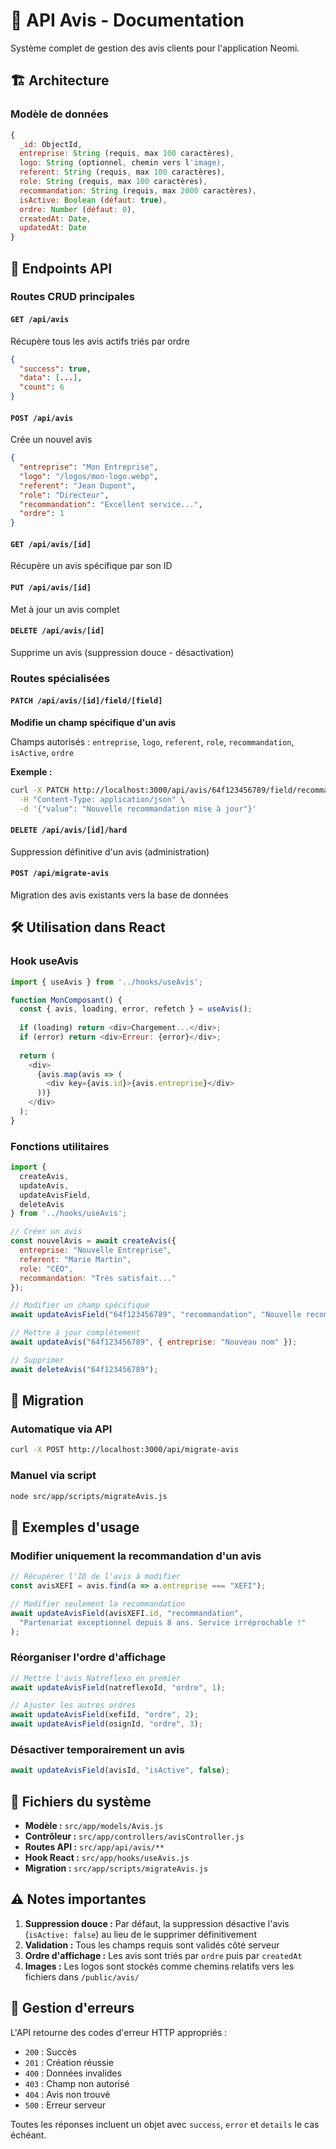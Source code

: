 # 📝 API Avis - Documentation

Système complet de gestion des avis clients pour l'application Neomi.

## 🏗️ Architecture

### Modèle de données
```javascript
{
  _id: ObjectId,
  entreprise: String (requis, max 100 caractères),
  logo: String (optionnel, chemin vers l'image),
  referent: String (requis, max 100 caractères),
  role: String (requis, max 100 caractères),
  recommandation: String (requis, max 2000 caractères),
  isActive: Boolean (défaut: true),
  ordre: Number (défaut: 0),
  createdAt: Date,
  updatedAt: Date
}
```

## 📡 Endpoints API

### Routes CRUD principales

#### `GET /api/avis`
Récupère tous les avis actifs triés par ordre
```json
{
  "success": true,
  "data": [...],
  "count": 6
}
```

#### `POST /api/avis`
Crée un nouvel avis
```json
{
  "entreprise": "Mon Entreprise",
  "logo": "/logos/mon-logo.webp",
  "referent": "Jean Dupont",
  "role": "Directeur",
  "recommandation": "Excellent service...",
  "ordre": 1
}
```

#### `GET /api/avis/[id]`
Récupère un avis spécifique par son ID

#### `PUT /api/avis/[id]`
Met à jour un avis complet

#### `DELETE /api/avis/[id]`
Supprime un avis (suppression douce - désactivation)

### Routes spécialisées

#### `PATCH /api/avis/[id]/field/[field]`
**Modifie un champ spécifique d'un avis**

Champs autorisés : `entreprise`, `logo`, `referent`, `role`, `recommandation`, `isActive`, `ordre`

**Exemple :**
```bash
curl -X PATCH http://localhost:3000/api/avis/64f123456789/field/recommandation \
  -H "Content-Type: application/json" \
  -d '{"value": "Nouvelle recommandation mise à jour"}'
```

#### `DELETE /api/avis/[id]/hard`
Suppression définitive d'un avis (administration)

#### `POST /api/migrate-avis`
Migration des avis existants vers la base de données

## 🛠️ Utilisation dans React

### Hook useAvis
```javascript
import { useAvis } from '../hooks/useAvis';

function MonComposant() {
  const { avis, loading, error, refetch } = useAvis();
  
  if (loading) return <div>Chargement...</div>;
  if (error) return <div>Erreur: {error}</div>;
  
  return (
    <div>
      {avis.map(avis => (
        <div key={avis.id}>{avis.entreprise}</div>
      ))}
    </div>
  );
}
```

### Fonctions utilitaires
```javascript
import { 
  createAvis, 
  updateAvis, 
  updateAvisField, 
  deleteAvis 
} from '../hooks/useAvis';

// Créer un avis
const nouvelAvis = await createAvis({
  entreprise: "Nouvelle Entreprise",
  referent: "Marie Martin",
  role: "CEO",
  recommandation: "Très satisfait..."
});

// Modifier un champ spécifique
await updateAvisField("64f123456789", "recommandation", "Nouvelle recommandation");

// Mettre à jour complètement
await updateAvis("64f123456789", { entreprise: "Nouveau nom" });

// Supprimer
await deleteAvis("64f123456789");
```

## 🚀 Migration

### Automatique via API
```bash
curl -X POST http://localhost:3000/api/migrate-avis
```

### Manuel via script
```bash
node src/app/scripts/migrateAvis.js
```

## 🎯 Exemples d'usage

### Modifier uniquement la recommandation d'un avis
```javascript
// Récupérer l'ID de l'avis à modifier
const avisXEFI = avis.find(a => a.entreprise === "XEFI");

// Modifier seulement la recommandation
await updateAvisField(avisXEFI.id, "recommandation", 
  "Partenariat exceptionnel depuis 8 ans. Service irréprochable !"
);
```

### Réorganiser l'ordre d'affichage
```javascript
// Mettre l'avis Natreflexo en premier
await updateAvisField(natreflexoId, "ordre", 1);

// Ajuster les autres ordres
await updateAvisField(xefiId, "ordre", 2);
await updateAvisField(osignId, "ordre", 3);
```

### Désactiver temporairement un avis
```javascript
await updateAvisField(avisId, "isActive", false);
```

## 🔧 Fichiers du système

- **Modèle :** `src/app/models/Avis.js`
- **Contrôleur :** `src/app/controllers/avisController.js`
- **Routes API :** `src/app/api/avis/**`
- **Hook React :** `src/app/hooks/useAvis.js`
- **Migration :** `src/app/scripts/migrateAvis.js`

## ⚠️ Notes importantes

1. **Suppression douce :** Par défaut, la suppression désactive l'avis (`isActive: false`) au lieu de le supprimer définitivement
2. **Validation :** Tous les champs requis sont validés côté serveur
3. **Ordre d'affichage :** Les avis sont triés par `ordre` puis par `createdAt`
4. **Images :** Les logos sont stockés comme chemins relatifs vers les fichiers dans `/public/avis/`

## 🐛 Gestion d'erreurs

L'API retourne des codes d'erreur HTTP appropriés :
- `200` : Succès
- `201` : Création réussie
- `400` : Données invalides
- `403` : Champ non autorisé
- `404` : Avis non trouvé
- `500` : Erreur serveur

Toutes les réponses incluent un objet avec `success`, `error` et `details` le cas échéant.
